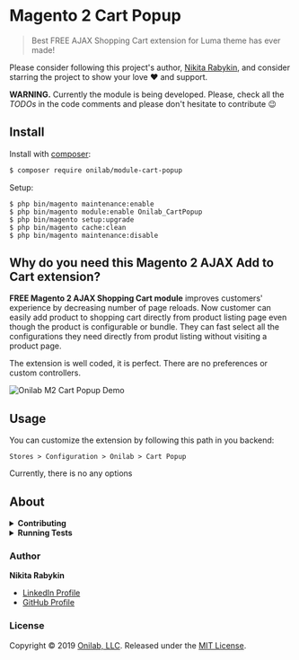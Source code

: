 # Magento 2 Cart Popup

> Best FREE AJAX Shopping Cart extension for Luma theme has ever made!

Please consider following this project's author, [Nikita Rabykin](https://github.com/durexlovesex), and consider starring the project to show your love :heart: and support.

**WARNING.**
Currently the module is being developed.
Please, check all the _TODOs_ in the code comments and please don't hesitate to contribute :wink:

## Install

Install with [composer](https://getcomposer.org/):

```sh
$ composer require onilab/module-cart-popup
```

Setup:

```
$ php bin/magento maintenance:enable
$ php bin/magento module:enable Onilab_CartPopup
$ php bin/magento setup:upgrade
$ php bin/magento cache:clean
$ php bin/magento maintenance:disable
```

## Why do you need this Magento 2 AJAX Add to Cart extension?

**FREE Magento 2 AJAX Shopping Cart module** improves customers' experience by decreasing number of page reloads.
Now customer can easily add product to shopping cart directly from product listing page even though the product is configurable or bundle.
They can fast select all the configurations they need directly from produt listing without visiting a product page.

The extension is well coded, it is perfect. There are no preferences or custom controllers. 

![Onilab M2 Cart Popup Demo](https://user-images.githubusercontent.com/2446589/60914608-8b72eb00-a292-11e9-8139-a14a122b9a70.gif)

## Usage

You can customize the extension by following this path in you backend:

```Stores > Configuration > Onilab > Cart Popup ```

Currently, there is no any options

## About

<details>
<summary><strong>Contributing</strong></summary>

Pull requests and stars are always welcome. For bugs and feature requests, [please create an issue](../../issues/new).

</details>

<details>
<summary><strong>Running Tests</strong></summary>

Tests are not done yet. Please, consider to follow this repo to get further updates.  

</details>

### Author

**Nikita Rabykin**

* [LinkedIn Profile](https://www.linkedin.com/in/durex/)
* [GitHub Profile](https://github.com/durexlovesex)

### License

Copyright © 2019 [Onilab, LLC](https://onilab.com/).
Released under the [MIT License](LICENSE).
